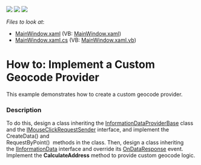 <!-- default badges list -->
![](https://img.shields.io/endpoint?url=https://codecentral.devexpress.com/api/v1/VersionRange/128571551/22.2.2%2B)
[![](https://img.shields.io/badge/Open_in_DevExpress_Support_Center-FF7200?style=flat-square&logo=DevExpress&logoColor=white)](https://supportcenter.devexpress.com/ticket/details/T462583)
[![](https://img.shields.io/badge/📖_How_to_use_DevExpress_Examples-e9f6fc?style=flat-square)](https://docs.devexpress.com/GeneralInformation/403183)
<!-- default badges end -->
<!-- default file list -->
*Files to look at*:

* [MainWindow.xaml](./CS/CustomGeocodeProvider/MainWindow.xaml) (VB: [MainWindow.xaml](./VB/CustomGeocodeProvider/MainWindow.xaml))
* [MainWindow.xaml.cs](./CS/CustomGeocodeProvider/MainWindow.xaml.cs) (VB: [MainWindow.xaml.vb](./VB/CustomGeocodeProvider/MainWindow.xaml.vb))
<!-- default file list end -->
# How to: Implement a Custom Geocode Provider


This example demonstrates how to create a custom geocode provider.


<h3>Description</h3>

To do this, design a class inheriting&nbsp;the&nbsp;<a href="https://documentation.devexpress.com/#WPF/clsDevExpressXpfMapInformationDataProviderBasetopic">InformationDataProviderBase</a>&nbsp;class and the&nbsp;<a href="https://documentation.devexpress.com/#WPF/clsDevExpressXpfMapIMouseClickRequestSendertopic">IMouseClickRequestSender</a>&nbsp;interface,&nbsp;and implement the CreateData() and <br>RequestByPoint() &nbsp;methods in the class. Then, design a class inheriting the&nbsp;<a href="https://documentation.devexpress.com/#WPF/clsDevExpressXpfMapIInformationDatatopic">IInformationData</a>&nbsp;interface and override its&nbsp;<a href="https://documentation.devexpress.com/#WPF/DevExpressXpfMapIInformationData_OnDataResponsetopic">OnDataResponse</a>&nbsp;event. Implement the <strong>CalculateAddress</strong>&nbsp;method to provide custom geocode&nbsp;logic.

<br/>


